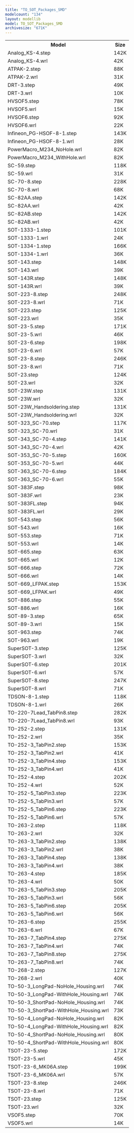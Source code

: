 ```yaml
---
title: "TO_SOT_Packages_SMD"
modelcount: "134"
layout: modellib
model: TO_SOT_Packages_SMD
archivesize: "671K"
---
```


<table><tr>
<th>Model</th>
<th>Size</th>
</tr>
<tr><td>Analog_KS-4.step</td><td>142K</td></tr>
<tr><td>Analog_KS-4.wrl</td><td>42K</td></tr>
<tr><td>ATPAK-2.step</td><td>88K</td></tr>
<tr><td>ATPAK-2.wrl</td><td>31K</td></tr>
<tr><td>DRT-3.step</td><td>49K</td></tr>
<tr><td>DRT-3.wrl</td><td>10K</td></tr>
<tr><td>HVSOF5.step</td><td>78K</td></tr>
<tr><td>HVSOF5.wrl</td><td>15K</td></tr>
<tr><td>HVSOF6.step</td><td>92K</td></tr>
<tr><td>HVSOF6.wrl</td><td>22K</td></tr>
<tr><td>Infineon_PG-HSOF-8-1.step</td><td>143K</td></tr>
<tr><td>Infineon_PG-HSOF-8-1.wrl</td><td>28K</td></tr>
<tr><td>PowerMacro_M234_NoHole.wrl</td><td>82K</td></tr>
<tr><td>PowerMacro_M234_WithHole.wrl</td><td>82K</td></tr>
<tr><td>SC-59.step</td><td>118K</td></tr>
<tr><td>SC-59.wrl</td><td>31K</td></tr>
<tr><td>SC-70-8.step</td><td>228K</td></tr>
<tr><td>SC-70-8.wrl</td><td>68K</td></tr>
<tr><td>SC-82AA.step</td><td>142K</td></tr>
<tr><td>SC-82AA.wrl</td><td>42K</td></tr>
<tr><td>SC-82AB.step</td><td>142K</td></tr>
<tr><td>SC-82AB.wrl</td><td>42K</td></tr>
<tr><td>SOT-1333-1.step</td><td>101K</td></tr>
<tr><td>SOT-1333-1.wrl</td><td>24K</td></tr>
<tr><td>SOT-1334-1.step</td><td>166K</td></tr>
<tr><td>SOT-1334-1.wrl</td><td>36K</td></tr>
<tr><td>SOT-143.step</td><td>148K</td></tr>
<tr><td>SOT-143.wrl</td><td>39K</td></tr>
<tr><td>SOT-143R.step</td><td>148K</td></tr>
<tr><td>SOT-143R.wrl</td><td>39K</td></tr>
<tr><td>SOT-223-8.step</td><td>248K</td></tr>
<tr><td>SOT-223-8.wrl</td><td>71K</td></tr>
<tr><td>SOT-223.step</td><td>125K</td></tr>
<tr><td>SOT-223.wrl</td><td>35K</td></tr>
<tr><td>SOT-23-5.step</td><td>171K</td></tr>
<tr><td>SOT-23-5.wrl</td><td>46K</td></tr>
<tr><td>SOT-23-6.step</td><td>198K</td></tr>
<tr><td>SOT-23-6.wrl</td><td>57K</td></tr>
<tr><td>SOT-23-8.step</td><td>246K</td></tr>
<tr><td>SOT-23-8.wrl</td><td>71K</td></tr>
<tr><td>SOT-23.step</td><td>124K</td></tr>
<tr><td>SOT-23.wrl</td><td>32K</td></tr>
<tr><td>SOT-23W.step</td><td>131K</td></tr>
<tr><td>SOT-23W.wrl</td><td>32K</td></tr>
<tr><td>SOT-23W_Handsoldering.step</td><td>131K</td></tr>
<tr><td>SOT-23W_Handsoldering.wrl</td><td>32K</td></tr>
<tr><td>SOT-323_SC-70.step</td><td>117K</td></tr>
<tr><td>SOT-323_SC-70.wrl</td><td>31K</td></tr>
<tr><td>SOT-343_SC-70-4.step</td><td>141K</td></tr>
<tr><td>SOT-343_SC-70-4.wrl</td><td>42K</td></tr>
<tr><td>SOT-353_SC-70-5.step</td><td>160K</td></tr>
<tr><td>SOT-353_SC-70-5.wrl</td><td>44K</td></tr>
<tr><td>SOT-363_SC-70-6.step</td><td>184K</td></tr>
<tr><td>SOT-363_SC-70-6.wrl</td><td>55K</td></tr>
<tr><td>SOT-383F.step</td><td>98K</td></tr>
<tr><td>SOT-383F.wrl</td><td>23K</td></tr>
<tr><td>SOT-383FL.step</td><td>94K</td></tr>
<tr><td>SOT-383FL.wrl</td><td>29K</td></tr>
<tr><td>SOT-543.step</td><td>56K</td></tr>
<tr><td>SOT-543.wrl</td><td>16K</td></tr>
<tr><td>SOT-553.step</td><td>71K</td></tr>
<tr><td>SOT-553.wrl</td><td>14K</td></tr>
<tr><td>SOT-665.step</td><td>63K</td></tr>
<tr><td>SOT-665.wrl</td><td>12K</td></tr>
<tr><td>SOT-666.step</td><td>72K</td></tr>
<tr><td>SOT-666.wrl</td><td>14K</td></tr>
<tr><td>SOT-669_LFPAK.step</td><td>153K</td></tr>
<tr><td>SOT-669_LFPAK.wrl</td><td>49K</td></tr>
<tr><td>SOT-886.step</td><td>55K</td></tr>
<tr><td>SOT-886.wrl</td><td>16K</td></tr>
<tr><td>SOT-89-3.step</td><td>65K</td></tr>
<tr><td>SOT-89-3.wrl</td><td>15K</td></tr>
<tr><td>SOT-963.step</td><td>74K</td></tr>
<tr><td>SOT-963.wrl</td><td>19K</td></tr>
<tr><td>SuperSOT-3.step</td><td>125K</td></tr>
<tr><td>SuperSOT-3.wrl</td><td>32K</td></tr>
<tr><td>SuperSOT-6.step</td><td>201K</td></tr>
<tr><td>SuperSOT-6.wrl</td><td>57K</td></tr>
<tr><td>SuperSOT-8.step</td><td>247K</td></tr>
<tr><td>SuperSOT-8.wrl</td><td>71K</td></tr>
<tr><td>TDSON-8-1.step</td><td>118K</td></tr>
<tr><td>TDSON-8-1.wrl</td><td>26K</td></tr>
<tr><td>TO-220-7Lead_TabPin8.step</td><td>282K</td></tr>
<tr><td>TO-220-7Lead_TabPin8.wrl</td><td>93K</td></tr>
<tr><td>TO-252-2.step</td><td>131K</td></tr>
<tr><td>TO-252-2.wrl</td><td>35K</td></tr>
<tr><td>TO-252-3_TabPin2.step</td><td>153K</td></tr>
<tr><td>TO-252-3_TabPin2.wrl</td><td>41K</td></tr>
<tr><td>TO-252-3_TabPin4.step</td><td>153K</td></tr>
<tr><td>TO-252-3_TabPin4.wrl</td><td>41K</td></tr>
<tr><td>TO-252-4.step</td><td>202K</td></tr>
<tr><td>TO-252-4.wrl</td><td>52K</td></tr>
<tr><td>TO-252-5_TabPin3.step</td><td>223K</td></tr>
<tr><td>TO-252-5_TabPin3.wrl</td><td>57K</td></tr>
<tr><td>TO-252-5_TabPin6.step</td><td>223K</td></tr>
<tr><td>TO-252-5_TabPin6.wrl</td><td>57K</td></tr>
<tr><td>TO-263-2.step</td><td>118K</td></tr>
<tr><td>TO-263-2.wrl</td><td>32K</td></tr>
<tr><td>TO-263-3_TabPin2.step</td><td>138K</td></tr>
<tr><td>TO-263-3_TabPin2.wrl</td><td>38K</td></tr>
<tr><td>TO-263-3_TabPin4.step</td><td>138K</td></tr>
<tr><td>TO-263-3_TabPin4.wrl</td><td>38K</td></tr>
<tr><td>TO-263-4.step</td><td>185K</td></tr>
<tr><td>TO-263-4.wrl</td><td>50K</td></tr>
<tr><td>TO-263-5_TabPin3.step</td><td>205K</td></tr>
<tr><td>TO-263-5_TabPin3.wrl</td><td>56K</td></tr>
<tr><td>TO-263-5_TabPin6.step</td><td>205K</td></tr>
<tr><td>TO-263-5_TabPin6.wrl</td><td>56K</td></tr>
<tr><td>TO-263-6.step</td><td>255K</td></tr>
<tr><td>TO-263-6.wrl</td><td>67K</td></tr>
<tr><td>TO-263-7_TabPin4.step</td><td>275K</td></tr>
<tr><td>TO-263-7_TabPin4.wrl</td><td>74K</td></tr>
<tr><td>TO-263-7_TabPin8.step</td><td>275K</td></tr>
<tr><td>TO-263-7_TabPin8.wrl</td><td>74K</td></tr>
<tr><td>TO-268-2.step</td><td>127K</td></tr>
<tr><td>TO-268-2.wrl</td><td>40K</td></tr>
<tr><td>TO-50-3_LongPad-NoHole_Housing.wrl</td><td>74K</td></tr>
<tr><td>TO-50-3_LongPad-WithHole_Housing.wrl</td><td>74K</td></tr>
<tr><td>TO-50-3_ShortPad-NoHole_Housing.wrl</td><td>74K</td></tr>
<tr><td>TO-50-3_ShortPad-WithHole_Housing.wrl</td><td>73K</td></tr>
<tr><td>TO-50-4_LongPad-NoHole_Housing.wrl</td><td>82K</td></tr>
<tr><td>TO-50-4_LongPad-WithHole_Housing.wrl</td><td>82K</td></tr>
<tr><td>TO-50-4_ShortPad-NoHole_Housing.wrl</td><td>80K</td></tr>
<tr><td>TO-50-4_ShortPad-WithHole_Housing.wrl</td><td>80K</td></tr>
<tr><td>TSOT-23-5.step</td><td>172K</td></tr>
<tr><td>TSOT-23-5.wrl</td><td>45K</td></tr>
<tr><td>TSOT-23-6_MK06A.step</td><td>199K</td></tr>
<tr><td>TSOT-23-6_MK06A.wrl</td><td>57K</td></tr>
<tr><td>TSOT-23-8.step</td><td>246K</td></tr>
<tr><td>TSOT-23-8.wrl</td><td>71K</td></tr>
<tr><td>TSOT-23.step</td><td>125K</td></tr>
<tr><td>TSOT-23.wrl</td><td>32K</td></tr>
<tr><td>VSOF5.step</td><td>70K</td></tr>
<tr><td>VSOF5.wrl</td><td>14K</td></tr>

